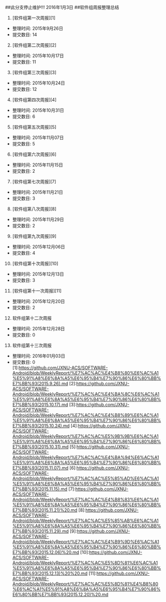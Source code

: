 ##此分支停止维护!!! 2016年1月3日
##软件组周报整理总结

1. [软件组第一次周报][1]
  - 整理时间: 2015年9月26日
  - 提交数目: 14

2. [软件组第二次周报][2]
  - 整理时间: 2015年10月17日
  - 提交数目: 11
  
3. [软件组第三次周报][3]
  - 整理时间: 2015年10月24日
  - 提交数目: 12
  
4. [软件组第四次周报][4]
  - 整理时间: 2015年10月31日
  - 提交数目: 6
 
5. [软件组第五次周报][5]
  - 整理时间: 2015年11月07日
  - 提交数目: 5

6. [软件组第六次周报][6]
  - 整理时间: 2015年11月15日
  - 提交数目: 2
  
7. [软件组第七次周报][7]
  - 整理时间: 2015年11月21日
  - 提交数目: 3
  
8. [软件组第八次周报][8]
  - 整理时间: 2015年11月29日
  - 提交数目: 2
 
9. [软件组第九次周报][9]
  - 整理时间: 2015年12月06日
  - 提交数目: 4

10. [软件组第十次周报][10]
  - 整理时间: 2015年12月13日
  - 提交数目: 3

11. [软件组第十一次周报][11]
  - 整理时间: 2015年12月20日
  - 提交数目: 2
  
12. 软件组第十二次周报
  - 整理时间: 2015年12月28日
  - 提交数目: 0  
13. 软件组第十三次周报
  - 整理时间: 2016年01月03日
  - 提交数目: 0  
[1]:https://github.com/JXNU-ACS/SOFTWARE-Android/blob/WeeklyReport/%E7%AC%AC%E4%B8%80%E6%AC%A1%E5%91%A8%E6%8A%A5%E6%95%B4%E7%90%86%E6%80%BB%E7%BB%93(2015.9.26).md
[2]:https://github.com/JXNU-ACS/SOFTWARE-Android/blob/WeeklyReport/%E7%AC%AC%E4%BA%8C%E6%AC%A1%E5%91%A8%E6%8A%A5%E6%95%B4%E7%90%86%E6%80%BB%E7%BB%93(2015.10.17).md
[3]:https://github.com/JXNU-ACS/SOFTWARE-Android/blob/WeeklyReport/%E7%AC%AC%E4%B8%89%E6%AC%A1%E5%91%A8%E6%8A%A5%E6%95%B4%E7%90%86%E6%80%BB%E7%BB%93(2015.10.24).md
[4]:https://github.com/JXNU-ACS/SOFTWARE-Android/blob/WeeklyReport/%E7%AC%AC%E5%9B%9B%E6%AC%A1%E5%91%A8%E6%8A%A5%E6%95%B4%E7%90%86%E6%80%BB%E7%BB%93(2015.10.31).md
[5]:https://github.com/JXNU-ACS/SOFTWARE-Android/blob/WeeklyReport/%E7%AC%AC%E4%BA%94%E6%AC%A1%E5%91%A8%E6%8A%A5%E6%95%B4%E7%90%86%E6%80%BB%E7%BB%93(2015.11.07).md
[6]:https://github.com/JXNU-ACS/SOFTWARE-Android/blob/WeeklyReport/%E7%AC%AC%E5%85%AD%E6%AC%A1%E5%91%A8%E6%8A%A5%E6%95%B4%E7%90%86%E6%80%BB%E7%BB%93(2015.11.15).md
[7]:https://github.com/JXNU-ACS/SOFTWARE-Android/blob/WeeklyReport/%E7%AC%AC%E4%B8%83%E6%AC%A1%E5%91%A8%E6%8A%A5%E6%95%B4%E7%90%86%E6%80%BB%E7%BB%93(2015.11.21)%20.md
[8]:https://github.com/JXNU-ACS/SOFTWARE-Android/blob/WeeklyReport/%E7%AC%AC%E5%85%AB%E6%AC%A1%E5%91%A8%E6%8A%A5%E6%95%B4%E7%90%86%E6%80%BB%E7%BB%93(2015.11.29).md
[9]:https://github.com/JXNU-ACS/SOFTWARE-Android/blob/WeeklyReport/%E7%AC%AC%E4%B9%9D%E6%AC%A1%E5%91%A8%E6%8A%A5%E6%95%B4%E7%90%86%E6%80%BB%E7%BB%93(2015.12.06)%20.md
[10]:https://github.com/JXNU-ACS/SOFTWARE-Android/blob/WeeklyReport/%E7%AC%AC%E5%8D%81%E6%AC%A1%E5%91%A8%E6%8A%A5%E6%95%B4%E7%90%86%E6%80%BB%E7%BB%93(2015.12.13)%20%20.md
[11]:https://github.com/JXNU-ACS/SOFTWARE-Android/blob/WeeklyReport/%E7%AC%AC%E5%8D%81%E4%B8%80%E6%AC%A1%E5%91%A8%E6%8A%A5%E6%95%B4%E7%90%86%E6%80%BB%E7%BB%93(2015.12.20)%20.md
